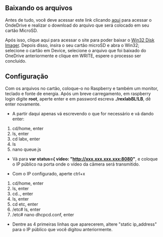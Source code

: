 ## Baixando os arquivos

  Antes de tudo, você deve acessar este link clicando [aqui](https://alunosatcedu-my.sharepoint.com/:f:/g/personal/jefferson_57221_alunosatc_edu_br/Ep4_SScbwBZFpGY_S-Wh9d0B6rdQTvU-0xS5ClqPOsheoA?e=5IKehu) para acessar o OndeDrive 
e realizar o download do arquivo que será colocado em seu cartão MicroSD.

  Após isso, clique aqui para acessar o site para poder baixar o [Win32 Disk Imager](https://sourceforge.net/projects/win32diskimager/). Depois disso, 
insira o seu cartão microSD e abra o Win32; selecione o cartão em Device, selecione o arquivo que foi baixado do OneDrive anteriormente e clique em WRITE, 
espere o processo ser concluído.

## Configuração 

  Com os arquivos no cartão, coloque-o no Raspberry e também um monitor, teclado e fonte de energia.
  Após um breve carregamento, em raspberry login digite **root**, aperte enter e em password escreva **./rexlabBL!LB**, dê enter novamente.
 -  A partir daqui apenas vá escrevendo o que for necessário e vá dando enter:
  1. cd/home, enter
  2. ls, enter
  3. cd labx, enter
  4. ls 
  5. nano queue.js
  
 - Vá para **var status={ video: "http://xxx.xxx.xxx.xxx:8080"**, e coloque o IP público na porta onde o vídeo da câmera será transmitido.
 
 - Com o IP configurado, aperte ctrl+x
  1. cd/home, enter
  2. ls, enter
  3. cd.., enter
  4. ls, enter
  5. cd etc, enter
  6. /etc# ls, enter
  7. /etc# nano dhcpcd.conf, enter
  
  - Dentre as 4 primeiras linhas que aparecerem, altere "static ip_address" para o IP público que você digitou anteriormente.
  
  
  
  
  

